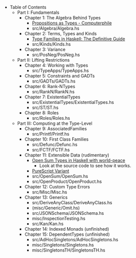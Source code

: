 
- Table of Contents
  - Part I: Fundamentals
    - Chapter 1: The Algebra Behind Types
      - [Propositions as Types - Computerphile](https://www.youtube.com/watch?v=SknxggwRPzU)
      - src/Algebra/Algebra.hs
    - Chapter 2: Terms, Types and Kinds
      - [Type Families in Haskell: The Definitive Guide](https://serokell.io/blog/type-families-haskell)
      - src/Kinds/Kinds.hs
    - Chapter 3: Variance
      - src/PosNeg/PosNeg.hs
  - Part II: Lifting Restrictions
    - Chapter 4: Working with Types
      - src/TypeApps/TypeApps.hs
    - Chapter 5: Constraints and GADTs
      - src/GADTs/GADTs.hs
    - Chapter 6: Rank-NTypes
      - src/RankN/RankN.hs
    - Chapter 7: ExistentialTypes
      - src/ExistentialTypes/ExistentialTypes.hs
      - src/ST/ST.hs
    - Chapter 8: Roles
      - src/Roles/Roles.hs
  - Part III: Computing at the Type-Level
    - Chapter 9: AssociatedFamilies
      - src/Printf/Printf.hs
    - Chapter 10: First Class Families
      - src/Defunc/Defunc.hs
      - src/FCTF/FCTF.hs
    - Chapter 11: Extensible Data (rudimentary)
      - [Open Sum Types in Haskell with world-peace](https://functor.tokyo/blog/2019-07-11-announcing-world-peace)
        - Look at the source code to see how it works.
      - [PureScript Variant](https://pursuit.purescript.org/packages/purescript-variant/)
      - src/OpenSum/OpenSum.hs
      - src/OpenProduct/OpenProduct.hs
    - Chapter 12: Custom Type Errors
      - src/Misc/Misc.hs
    - Chapter 13: Generics
      - src/DeriveAnyClass/DeriveAnyClass.hs
      - (misc/Generic/Omit.hs)
      - src/JSONSchema/JSONSchema.hs
      - misc/InspectionTesting.hs
      - src/Kan/Kan.hs
    - Chapter 14: Indexed Monads (unfinished)
    - Chapter 15: DependentTypes (unfinished)
      - src/AdHocSingletons/AdHocSingletons.hs
      - misc/Singletons/Singletons.hs
      - misc/SingletonsTH/SingletonsTH.hs
